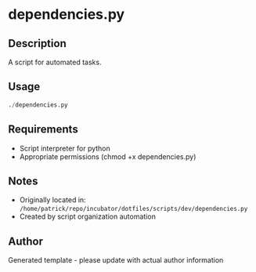 # dependencies.py

## Description
A script for automated tasks.

## Usage
```python
./dependencies.py
```

## Requirements
- Script interpreter for python
- Appropriate permissions (chmod +x dependencies.py)

## Notes
- Originally located in: `/home/patrick/repo/incubator/dotfiles/scripts/dev/dependencies.py`
- Created by script organization automation

## Author
Generated template - please update with actual author information

